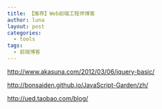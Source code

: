 ```yaml
---
title: 【推荐】Web前端工程师博客
author: luna
layout: post
categories:
  - tools
tags:
  - 前端博客
---
```

<http://www.akasuna.com/2012/03/06/jquery-basic/>

<http://bonsaiden.github.io/JavaScript-Garden/zh/>

<http://ued.taobao.com/blog/>